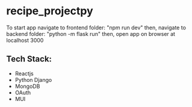 # recipe_projectpy
To start app navigate to frontend folder: "npm run dev" then, 
navigate to backend folder: "python -m flask run" then, 
open app on browser at localhost 3000

## Tech Stack:
* Reactjs
* Python Django
* MongoDB
* OAuth
* MUI
